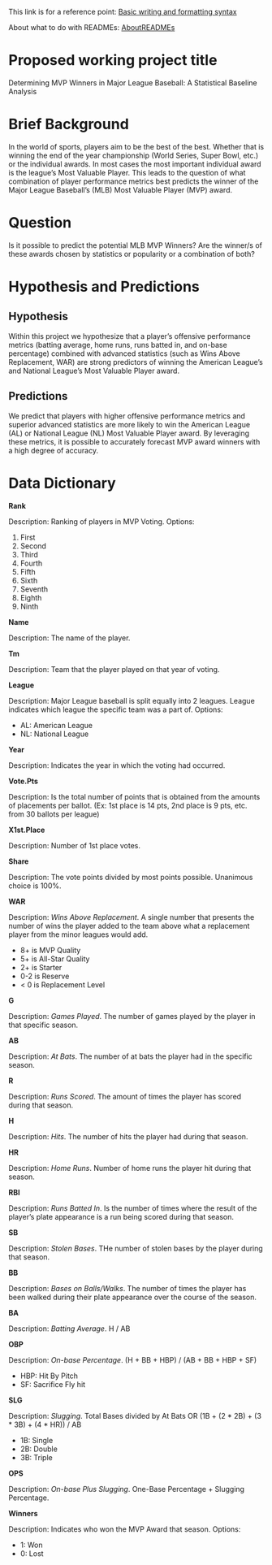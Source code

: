 This link is for a reference point:
[Basic writing and formatting syntax](https://docs.github.com/en/get-started/writing-on-github/getting-started-with-writing-and-formatting-on-github/basic-writing-and-formatting-syntax#links)

About what to do with READMEs:
[AboutREADMEs](https://docs.github.com/en/repositories/managing-your-repositorys-settings-and-features/customizing-your-repository/about-readmes)

# Proposed working project title

Determining MVP Winners in Major League Baseball: A Statistical Baseline Analysis

# Brief Background

In the world of sports, players aim to be the best of the best. Whether that is winning the end of the year championship (World Series, Super Bowl, etc.) or the individual awards. In most cases the most important individual award is the league’s Most Valuable Player. This leads to the question of what combination of player performance metrics best predicts the winner of the Major League Baseball’s (MLB) Most Valuable Player (MVP) award.

# Question

Is it possible to predict the potential MLB MVP Winners?
Are the winner/s of these awards chosen by statistics or popularity or a combination of both?

# Hypothesis and Predictions

## Hypothesis

Within this project we hypothesize that a player’s offensive performance metrics (batting average, home runs, runs batted in, and on-base percentage) combined with advanced statistics (such as Wins Above Replacement, WAR) are strong predictors of winning the American League’s and National League’s Most Valuable Player award.

## Predictions

We predict that players with higher offensive performance metrics and superior advanced statistics are more likely to win the American League (AL) or National League (NL) Most Valuable Player award. By leveraging these metrics, it is possible to accurately forecast MVP award winners with a high degree of accuracy.

# Data Dictionary

**Rank**

Description: Ranking of players in MVP Voting.
Options: 
1. First
2. Second
3. Third
4. Fourth
5. Fifth
6. Sixth
7. Seventh
8. Eighth
9. Ninth 

**Name**

Description: The name of the player.

**Tm**

Description: Team that the player played on that year of voting.

**League**

Description: Major League baseball is split equally into 2 leagues. League indicates which league the specific team was a part of.
Options:
- AL: American League
- NL: National League

**Year**

Description: Indicates the year in which the voting had occurred.

**Vote.Pts**

Description: Is the total number of points that is obtained from the amounts of placements per ballot. (Ex: 1st place is 14 pts, 2nd place is 9 pts, etc. from 30 ballots per league) 

**X1st.Place**

Description: Number of 1st place votes.

**Share**

Description: The vote points divided by most points possible. Unanimous choice is 100%.

**WAR**

Description: *Wins Above Replacement*. A single number that presents the number of wins the player added to the team above what a replacement player from the minor leagues would add.
- 8+ is MVP Quality
- 5+ is All-Star Quality 
- 2+ is Starter
- 0-2 is Reserve
- < 0 is Replacement Level

**G** 

Description: *Games Played*. The number of games played by the player in that specific season.

**AB**

Description: *At Bats*. The number of at bats the player had in the specific season.

**R**

Description: *Runs Scored*. The amount of times the player has scored during that season.

**H**

Description: *Hits*. The number of hits the player had during that season.

**HR**

Description: *Home Runs*. Number of home runs the player hit during that season.

**RBI**

Description: *Runs Batted In*. Is the number of times where the result of the player’s plate appearance is a run being scored during that season.

**SB**

Description: *Stolen Bases*. THe number of stolen bases by the player during that season.

**BB**

Description: *Bases on Balls/Walks*. The number of times the player has been walked during their plate appearance over the course of the season.

**BA**

Description: *Batting Average*. H / AB 

**OBP**

Description: *On-base Percentage*. (H + BB + HBP) / (AB + BB + HBP + SF)
- HBP: Hit By Pitch
- SF: Sacrifice Fly hit

**SLG**

Description: *Slugging*. Total Bases divided by At Bats OR (1B + (2  * 2B) + (3  * 3B) + (4  * HR)) / AB
- 1B: Single
- 2B: Double
- 3B: Triple

**OPS**

Description: *On-base Plus Slugging*. One-Base Percentage + Slugging Percentage.

**Winners**

Description: Indicates who won the MVP Award that season.
Options:
- 1: Won
- 0: Lost

